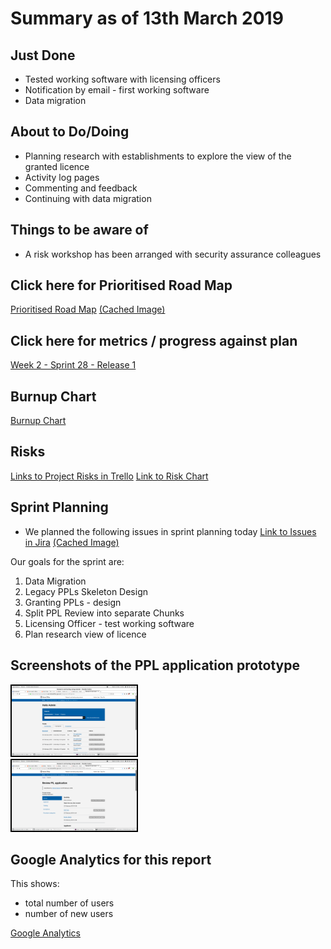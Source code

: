 # Summary as of 13th March 2019 

## Just Done
* Tested working software with licensing officers
* Notification by email - first working software
* Data migration

## About to Do/Doing
* Planning research with establishments to explore the view of the granted licence
* Activity log pages 
* Commenting and feedback
* Continuing with data migration

## Things to be aware of
* A risk workshop has been arranged with security assurance colleagues
 
## Click here for Prioritised Road Map
[Prioritised Road Map](https://trello.com/b/p7x9hbPV/prioritised-roadmap)    [\(Cached Image\)](graphs/ASLRoadMap13032019.jpg)

## Click here for metrics / progress against plan
[Week 2 - Sprint 28 - Release 1](graphs/progress13032019.png)

## Burnup Chart

[Burnup Chart](burnup13032019.md)

## Risks
[Links to Project Risks in Trello](https://trello.com/b/VuFuCL7t/risk-register-and-kpis-asl-delivery) 
[Link to Risk Chart](graphs/risk13032019.png)

## Sprint Planning
* We planned the following issues in sprint planning today [Link to Issues in Jira](https://jira.digital.homeoffice.gov.uk/secure/RapidBoard.jspa?rapidView=261)    [\(Cached Image\)](graphs/sprint13032019.png)

Our goals for the sprint are:
1. Data Migration
2. Legacy PPLs Skeleton Design 
3. Granting PPLs - design 
4. Split PPL Review into separate Chunks  
5. Licensing Officer - test working software 
6. Plan research view of licence

## Screenshots of the PPL application prototype
<a href="graphs/proto1_13032019.png"><img src="graphs/proto1_13032019.png" alt="HTML5 Icon" width="200" style="border:2px solid black"></a>
<br>
<a href="graphs/proto2_13032019.png"><img src="graphs/proto2_13032019.png" alt="HTML5 Icon" width="200" style="border:2px solid black"></a>
<br>

## Google Analytics for this report

This shows:
* total number of users
* number of new users

[Google Analytics](graphs/GA13032019.jpg)


